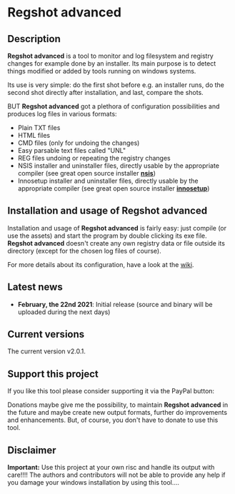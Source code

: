 # Regshot advanced
## Description
**Regshot advanced** is a tool to monitor and log filesystem and registry changes for example done by an installer. Its main purpose is to detect things modified or added by tools running on windows systems.

Its use is very simple: do the first shot before e.g. an installer runs, do the second shot directly after installation, and last, compare the shots.

BUT **Regshot advanced** got a plethora of configuration possibilities and produces log files in various formats:
* Plain TXT files
* HTML files
* CMD files (only for undoing the changes)
* Easy parsable text files called "UNL"
* REG files undoing or repeating the registry changes
* NSIS installer and uninstaller files, directly usable by the appropriate compiler (see great open source installer **[nsis](https://nsis.sourceforge.io/Main_Page)**) 
* Innosetup installer and uninstaller files, directly usable by the appropriate compiler (see great open source installer **[innosetup](https://jrsoftware.org/isinfo.php)**) 

## Installation and usage of Regshot advanced 
Installation and usage of **Regshot advanced** is fairly easy: just compile (or use the assets) and start the program by double clicking its exe file. **Regshot advanced** doesn't create any own registry data or file outside its directory (except for the chosen log files of course).

For more details about its configuration, have a look at the [wiki](https://github.com/skydive241/Regshot-Advanced/wiki).

## Latest news
* **February, the 22nd 2021**: Initial release (source and binary will be uploaded during the next days)

## Current versions
The current version v2.0.1.

## Support this project
If you like this tool please consider supporting it via the PayPal button:
<!---[![Donate with PayPal](https://raw.githubusercontent.com/stefan-niedermann/paypal-donate-button/master/paypal-donate-button.png)](https://www.paypal.com/cgi-bin/webscr?cmd=_s-xclick&hosted_button_id=QT54MSJR6QU7Y)--->
<!---
[![Donate with PayPal](https://www.paypalobjects.com/en_US/AT/i/btn/btn_donateCC_LG.gif)](https://www.paypal.com/cgi-bin/webscr?cmd=_s-xclick&hosted_button_id=QT54MSJR6QU7Y)
--->
Donations maybe give me the possibility, to maintain **Regshot advanced** in the future and maybe create new output formats, further do improvements and enhancements. But, of course, you don't have to donate to use this tool. 

## Disclaimer
**Important:**
Use this project at your own risc and handle its output with care!!!! The authors and contributors will not be able to provide any help if you damage your windows installation by using this tool....
